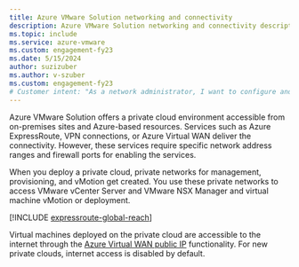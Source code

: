 ```yaml
---
title: Azure VMware Solution networking and connectivity
description: Azure VMware Solution networking and connectivity description.
ms.topic: include
ms.service: azure-vmware
ms.custom: engagement-fy23
ms.date: 5/15/2024
author: suzizuber
ms.author: v-szuber
ms.custom: engagement-fy23
# Customer intent: "As a network administrator, I want to configure and manage connectivity between my on-premises environment and Azure VMware Solution, so that I can ensure seamless operation of our virtual machines and efficient resource management."
---
```


<!-- Used in introduction.md and concepts-networking.md -->

Azure VMware Solution offers a private cloud environment accessible from on-premises sites and Azure-based resources. Services such as Azure ExpressRoute, VPN connections, or Azure Virtual WAN deliver the connectivity. However, these services require specific network address ranges and firewall ports for enabling the services.

When you deploy a private cloud, private networks for management, provisioning, and vMotion get created. You use these private networks to access VMware vCenter Server and VMware NSX Manager and virtual machine vMotion or deployment.

[!INCLUDE [expressroute-global-reach](expressroute-global-reach.md)]

Virtual machines deployed on the private cloud are accessible to the internet through the [Azure Virtual WAN public IP](../enable-public-ip-nsx-edge.md) functionality. For new private clouds, internet access is disabled by default. 
